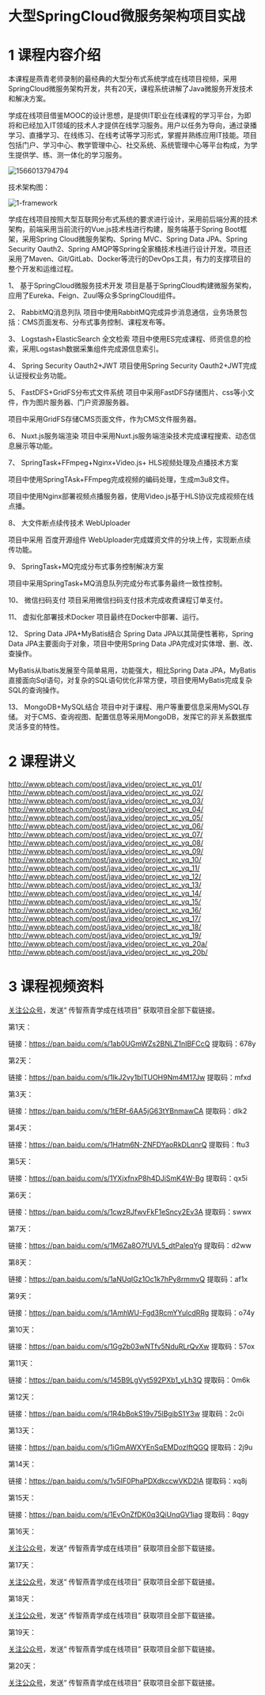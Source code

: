 # 大型SpringCloud微服务架构项目实战




# 1 课程内容介绍

​	本课程是燕青老师录制的最经典的大型分布式系统学成在线项目视频，采用SpringCloud微服务架构开发，共有20天，课程系统讲解了Java微服务开发技术和解决方案。

​	学成在线项目借鉴MOOC的设计思想，是提供IT职业在线课程的学习平台，为即将和已经加入IT领域的技术人才提供在线学习服务。用户以任务为导向，通过录播学习、直播学习、在线练习、在线考试等学习形式，掌握并熟练应用IT技能。项目包括门户、学习中心、教学管理中心、社交系统、系统管理中心等平台构成，为学生提供学、练、测一体化的学习服务。

![1566013794794](http://www.pbteach.com/post/java_video/project_xc_yq/1566013794794.png)

技术架构图：

![1-framework](http://www.pbteach.com/post/java_video/project_xc_yq/1-framework.jpg)

​	学成在线项目按照大型互联网分布式系统的要求进行设计，采用前后端分离的技术架构，前端采用当前流行的Vue.js技术栈进行构建，服务端基于Spring Boot框架，采用Spring Cloud微服务架构、Spring MVC、Spring Data JPA、Spring Security Oauth2、Spring AMQP等Spring全家桶技术栈进行设计开发。项目还采用了Maven、Git/GitLab、Docker等流行的DevOps工具，有力的支撑项目的整个开发和运维过程。

1、 基于SpringCloud微服务技术开发
项目是基于SpringCloud构建微服务架构，应用了Eureka、Feign、Zuul等众多SpringCloud组件。

2、 RabbitMQ消息列队
项目中使用RabbitMQ完成异步消息通信，业务场景包括：CMS页面发布、分布式事务控制、课程发布等。

3、 Logstash+ElasticSearch 全文检索
项目中使用ES完成课程、师资信息的检索，采用Logstash数据采集组件完成源信息索引。

4、 Spring Security Oauth2+JWT
项目使用Spring Security Oauth2+JWT完成认证授权业务功能。

5、 FastDFS+GridFS分布式文件系统
项目中采用FastDFS存储图片、css等小文件，作为图片服务器、门户资源服务器。

项目中采用GridFS存储CMS页面文件，作为CMS文件服务器。

6、 Nuxt.js服务端渲染
项目中采用Nuxt.js服务端渲染技术完成课程搜索、动态信息展示等功能。

7、 SpringTask+FFmpeg+Nginx+Video.js+ HLS视频处理及点播技术方案

项目中使用SpringTAsk+FFmpeg完成视频的编码处理，生成m3u8文件。

项目中使用Nginx部署视频点播服务器，使用Video.js基于HLS协议完成视频在线点播。

8、 大文件断点续传技术  WebUploader

项目中采用 百度开源组件 WebUploader完成媒资文件的分块上传，实现断点续传功能。

9、 SpringTask+MQ完成分布式事务控制解决方案

项目中采用SpringTask+MQ消息队列完成分布式事务最终一致性控制。

10、 微信扫码支付
项目采用微信扫码支付技术完成收费课程订单支付。

11、 虚拟化部署技术Docker
项目最终在Docker中部署、运行。

12、 Spring Data JPA+MyBatis结合
Spring Data JPA以其简便性著称，Spring Data JPA主要面向于对象，项目中使用Spring Data JPA完成对实体增、删、改、查操作。

MyBatis从Ibatis发展至今简单易用，功能强大，相比Spring Data JPA，MyBatis直接面向Sql语句，对复杂的SQL语句优化非常方便，项目使用MyBatis完成复杂SQL的查询操作。

13、 MongoDB+MySQL结合
项目中对于课程、用户等重要信息采用MySQL存储。
对于CMS、查询视图、配置信息等采用MongoDB，发挥它的非关系数据库灵活多变的特性。



# 2 课程讲义

http://www.pbteach.com/post/java_video/project_xc_yq_01/
http://www.pbteach.com/post/java_video/project_xc_yq_02/
http://www.pbteach.com/post/java_video/project_xc_yq_03/
http://www.pbteach.com/post/java_video/project_xc_yq_04/
http://www.pbteach.com/post/java_video/project_xc_yq_05/
http://www.pbteach.com/post/java_video/project_xc_yq_06/
http://www.pbteach.com/post/java_video/project_xc_yq_07/
http://www.pbteach.com/post/java_video/project_xc_yq_08/
http://www.pbteach.com/post/java_video/project_xc_yq_09/
http://www.pbteach.com/post/java_video/project_xc_yq_10/
http://www.pbteach.com/post/java_video/project_xc_yq_11/
http://www.pbteach.com/post/java_video/project_xc_yq_12/
http://www.pbteach.com/post/java_video/project_xc_yq_13/
http://www.pbteach.com/post/java_video/project_xc_yq_14/
http://www.pbteach.com/post/java_video/project_xc_yq_15/
http://www.pbteach.com/post/java_video/project_xc_yq_16/
http://www.pbteach.com/post/java_video/project_xc_yq_17/
http://www.pbteach.com/post/java_video/project_xc_yq_18/
http://www.pbteach.com/post/java_video/project_xc_yq_19/
http://www.pbteach.com/post/java_video/project_xc_yq_20a/
http://www.pbteach.com/post/java_video/project_xc_yq_20b/



# 3 课程视频资料

[关注公众号](http://www.pbteach.com/post/java_video/project_xc_yq/http://www.pbteach.com/about/)，发送“ 传智燕青学成在线项目” 获取项目全部下载链接。



第1天：

链接：https://pan.baidu.com/s/1ab0UGmWZs2BNLZ1nIBFCcQ 
提取码：678y 

第2天：

链接：https://pan.baidu.com/s/1lkJ2vy1bITUOH9Nm4M17Jw 
提取码：mfxd 

第3天：

链接：https://pan.baidu.com/s/1tERf-6AA5jG63tYBnmawCA 
提取码：dlk2 

第4天：

链接：https://pan.baidu.com/s/1Hatm6N-ZNFDYaoRkDLqnrQ 
提取码：ftu3 

第5天：

链接：https://pan.baidu.com/s/1YXjxfnxP8h4DJiSmK4W-Bg 
提取码：qx5i 

第6天：

链接：https://pan.baidu.com/s/1cwzRJfwvFkF1eSncy2Ev3A 
提取码：swwx 

第7天：

链接：https://pan.baidu.com/s/1M6Za8O7fUVL5_dtPaleqYg 
提取码：d2ww 

第8天：

链接：https://pan.baidu.com/s/1aNUqIGz1Oc1k7hPy8rmmvQ 
提取码：af1x 

第9天：

链接：https://pan.baidu.com/s/1AmhWU-Fgd3RcmYYulcdRRg 
提取码：o74y 

第10天：

链接：https://pan.baidu.com/s/1Gg2b03wNTfv5NduRLrQvXw 
提取码：57ox 

第11天：

链接：https://pan.baidu.com/s/145B9LgVyt592PXb1_yLh3Q 
提取码：0m6k 

第12天：

链接：https://pan.baidu.com/s/1R4bBokS19v75lBgibS1Y3w 
提取码：2c0i 

第13天：

链接：https://pan.baidu.com/s/1iGmAWXYEnSqEMDozIftQGQ 
提取码：2j9u 

第14天：

链接：https://pan.baidu.com/s/1v5IF0PhaPDXdkccwVKD2lA 
提取码：xq8j 

第15天：

链接：https://pan.baidu.com/s/1EvOnZfDK0q3QiUnqGV1iag 
提取码：8qgy 

第16天：

[关注公众号](http://www.pbteach.com/post/java_video/project_xc_yq/http://www.pbteach.com/about/)，发送“ 传智燕青学成在线项目” 获取项目全部下载链接。

第17天：

[关注公众号](http://www.pbteach.com/post/java_video/project_xc_yq/http://www.pbteach.com/about/)，发送“ 传智燕青学成在线项目” 获取项目全部下载链接。

第18天：

[关注公众号](http://www.pbteach.com/post/java_video/project_xc_yq/http://www.pbteach.com/about/)，发送“ 传智燕青学成在线项目” 获取项目全部下载链接。

第19天：

[关注公众号](http://www.pbteach.com/post/java_video/project_xc_yq/http://www.pbteach.com/about/)，发送“ 传智燕青学成在线项目” 获取项目全部下载链接。

第20天：

[关注公众号](http://www.pbteach.com/post/java_video/project_xc_yq/http://www.pbteach.com/about/)，发送“ 传智燕青学成在线项目” 获取项目全部下载链接。

